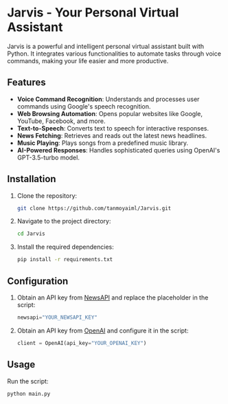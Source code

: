 # Jarvis - Your Personal Virtual Assistant

Jarvis is a powerful and intelligent personal virtual assistant built with Python. It integrates various functionalities to automate tasks through voice commands, making your life easier and more productive.

## Features

- **Voice Command Recognition**: Understands and processes user commands using Google's speech recognition.
- **Web Browsing Automation**: Opens popular websites like Google, YouTube, Facebook, and more.
- **Text-to-Speech**: Converts text to speech for interactive responses.
- **News Fetching**: Retrieves and reads out the latest news headlines.
- **Music Playing**: Plays songs from a predefined music library.
- **AI-Powered Responses**: Handles sophisticated queries using OpenAI's GPT-3.5-turbo model.

## Installation

1. Clone the repository:
    ```sh
    git clone https://github.com/tanmoyaiml/Jarvis.git
    ```

2. Navigate to the project directory:
    ```sh
    cd Jarvis
    ```
3. Install the required dependencies:
    ```sh
    pip install -r requirements.txt
    ```

## Configuration

1. Obtain an API key from [NewsAPI](https://newsapi.org/) and replace the placeholder in the script:
    ```python
    newsapi="YOUR_NEWSAPI_KEY"
    ```
2. Obtain an API key from [OpenAI](https://openai.com/) and configure it in the script:
    ```python
    client = OpenAI(api_key="YOUR_OPENAI_KEY")
    ```

## Usage

Run the script:
```sh
python main.py
